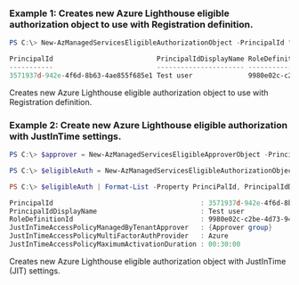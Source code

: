 ### Example 1: Creates new Azure Lighthouse eligible authorization object to use with Registration definition.
```powershell
PS C:\> New-AzManagedServicesEligibleAuthorizationObject -PrincipalId "3571937d-942e-4f6d-8b63-4ae855f685e1" -PrincipalIdDisplayName "Test user" -RoleDefinitionId "9980e02c-c2be-4d73-94e8-173b1dc7cf3c"

PrincipalId                          PrincipalIdDisplayName RoleDefinitionId
-----------                          ---------------------- ----------------
3571937d-942e-4f6d-8b63-4ae855f685e1 Test user              9980e02c-c2be-4d73-94e8-173b1dc7cf3c
```

Creates new Azure Lighthouse eligible authorization object to use with Registration definition.

### Example 2: Create new Azure Lighthouse eligible authorization with JustInTime settings.
```powershell
PS C:\> $approver = New-AzManagedServicesEligibleApproverObject -PrincipalId "3571937d-942e-4f6d-8b63-4ae855f685e1" -PrincipalIdDisplayName "Approver group"

PS C:\> $eligibleAuth = New-AzManagedServicesEligibleAuthorizationObject -PrincipalId "3571937d-942e-4f6d-8b63-4ae855f685e1" -PrincipalIdDisplayName "Test user" -RoleDefinitionId "9980e02c-c2be-4d73-94e8-173b1dc7cf3c" -JustInTimeAccessPolicyManagedByTenantApprover $approver -JustInTimeAccessPolicyMultiFactorAuthProvider Azure -JustInTimeAccessPolicyMaximumActivationDuration 0:30

PS C:\> $eligibleAuth | Format-List -Property PrinciPalId, PrincipalIdDisplayName, RoleDefinitionId, JustInTimeAccessPolicyManagedByTenantApprover, JustInTimeAccessPolicyMultiFactorAuthProvider, JustInTimeAccessPolicyMaximumActivationDuration

PrincipalId                                     : 3571937d-942e-4f6d-8b63-4ae855f685e1
PrincipalIdDisplayName                          : Test user
RoleDefinitionId                                : 9980e02c-c2be-4d73-94e8-173b1dc7cf3c
JustInTimeAccessPolicyManagedByTenantApprover   : {Approver group}
JustInTimeAccessPolicyMultiFactorAuthProvider   : Azure
JustInTimeAccessPolicyMaximumActivationDuration : 00:30:00
```

Creates new Azure Lighthouse eligible authorization object with JustInTime (JIT) settings.